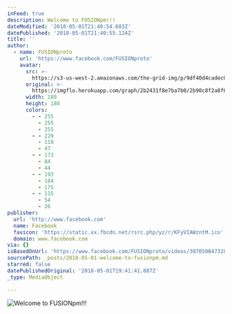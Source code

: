 ```yaml
---
inFeed: true
description: Welcome to FUSIONpm!!!
dateModified: '2018-05-01T21:40:54.683Z'
datePublished: '2018-05-01T21:40:55.124Z'
title: ''
author:
  - name: FUSIONproto
    url: 'https://www.facebook.com/FUSIONproto'
    avatar:
      src: >-
        https://s3-us-west-2.amazonaws.com/the-grid-img/p/9df40d4cadec0db8a959046850704691bf848294.jpg
      original: >-
        https://imgflo.herokuapp.com/graph/2b2431f8e7ba7b0/2b90c8f2a8f6ba74149e6416116b0d5e/noop.jpg?input=https%3A%2F%2Fscontent-iad3-1.xx.fbcdn.net%2Fv%2Ft1.0-1%2F17156183_395448177488942_9125756403876780233_n.jpg%3F_nc_cat%3D0%26oh%3Dc3c9647ebadfeecf9a9497cda0fece25%26oe%3D5B9D3B8F
      width: 180
      height: 180
      colors:
        - - 255
          - 255
          - 255
        - - 229
          - 118
          - 47
        - - 173
          - 84
          - 44
        - - 193
          - 184
          - 175
        - - 115
          - 54
          - 26
publisher:
  url: 'http://www.facebook.com'
  name: Facebook
  favicon: 'https://static.xx.fbcdn.net/rsrc.php/yz/r/KFyVIAWzntM.ico'
  domain: www.facebook.com
via: {}
isBasedOnUrl: 'https://www.facebook.com/FUSIONproto/videos/397050847328675/'
sourcePath: _posts/2018-05-01-welcome-to-fusionpm.md
starred: false
datePublishedOriginal: '2018-05-01T19:41:41.087Z'
_type: MediaObject

---
```

![Welcome to FUSIONpm!!!](https://scontent-iad3-1.xx.fbcdn.net/v/t15.0-10/17237674_397053603995066_2225782542483587072_n.jpg?_nc_cat=0&oh=e2ae909c6caecadf02180462d4780a73&oe=5B8E6A65)